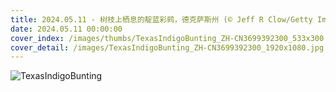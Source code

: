 ```yaml
---
title: 2024.05.11 - 树枝上栖息的靛蓝彩鹀，德克萨斯州 (© Jeff R Clow/Getty Images)
date: 2024.05.11 00:00:00
cover_index: /images/thumbs/TexasIndigoBunting_ZH-CN3699392300_533x300.jpg
cover_detail: /images/TexasIndigoBunting_ZH-CN3699392300_1920x1080.jpg
---
```


![TexasIndigoBunting](/images/TexasIndigoBunting_ZH-CN3699392300_1920x1080.jpg)
